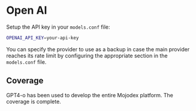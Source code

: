 # Open AI

Setup the API key in your `models.conf` file:

```bash
OPENAI_API_KEY=your-api-key
```
You can specify the provider to use as a backup in case the main provider reaches its rate limit by configuring the appropriate section in the `models.conf` file.
    

## Coverage

GPT4-o has been used to develop the entire Mojodex platform. The coverage is complete.

